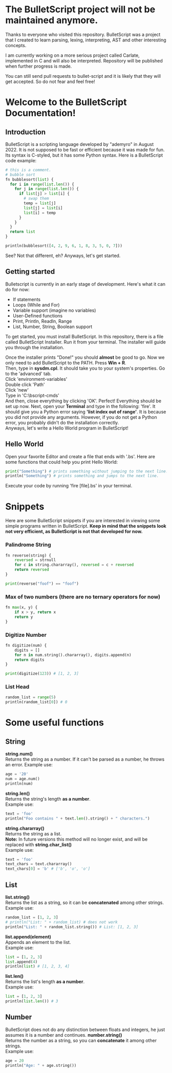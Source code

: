 # The BulletScript project will not be maintained anymore.
Thanks to everyone who visited this repository. BulletScript was a project that I created
to learn parsing, lexing, interpreting, AST and other interesting concepts.

I am currently working on a more serious project called Carlate, implemented in C 
and will also be interpreted. Repository will be published when further progress is
made.

You can still send pull requests to bullet-script and it is likely that they will get
accepted. So do not fear and feel free!

# Welcome to the BulletScript Documentation!
## Introduction
BulletScript is a scripting language developed by "ademyro" in August 2022.
It is not supposed to be fast or efficient because it was made for fun.
Its syntax is C-styled, but it has some Python syntax.
Here is a BulletScript code example:
```python
# this is a comment.
# bubble sort
fn bubblesort(list) {
  for i in range(list.len()) {
    for j in range(list.len()) {
      if list[j] > list[i] {
        # swap them
        temp = list[j]
        list[j] = list[i]
        list[i] = temp
      }
    }
  }
  return list
}

println(bubblesort([4, 2, 9, 6, 1, 8, 3, 5, 0, 7]))
```

See? Not that different, eh? Anyways, let's get started.
## Getting started
Bulletscript is currently in an early stage of development. Here's what it can do for now:
* If statements
* Loops (While and For)
* Variable support (imagine no variables)
* User-Defined functions
* Print, Println, Readln, Range
* List, Number, String, Boolean support  
<a/>  
To get started, you must install BulletScript. In this repository, there is a file called BulletScript Installer. Run it from your terminal. The installer will
guide you through the installation.

Once the installer prints "Done!" you should **almost** be good to go. Now we only need to add BulletScript to the PATH.
Press **Win + R**.  
Then, type in **sysdm.cpl**. It should take you to your system's properties. Go to the 'advanced' tab.  
Click 'environment-variables'  
Double click 'Path'  
Click 'new'  
Type in 'C:\bscript-cmds'  
And then, close everything by clicking 'OK'.
Perfect! Everything should be set up now.
Next, open your **Terminal** and type in the following: 'fire'.
It should give you a Python error saying **'list index out of range'**. It is because you did not provide any arguments. However, if you do not get a Python error, you probably didn't do the installation correctly.  
Anyways, let's write a Hello World program in BulletScript!
## Hello World
Open your favorite Editor and create a file that ends with '.bs'.
Here are some functions that could help you print Hello World:
```py
print("Something") # prints something without jumping to the next line.
println("Something") # prints something and jumps to the next line.
```

Execute your code by running 'fire [file].bs' in your terminal.

# Snippets
Here are some BulletScript snippets if you are interested in viewing some simple programs written in BulletScript.
**Keep in mind that the snippets look not very efficient, as BulletScript is not that developed for now.**
### Palindrome String
```py
fn reverse(string) {
    reversed = strnull
    for c in string.chararray(), reversed = c + reversed
    return reversed
}

print(reverse("foof") == "foof")
```
### Max of two numbers (there are no ternary operators for now)
```py
fn max(x, y) {
    if x > y, return x
    return y
}
```
### Digitize Number
```py
fn digitize(num) {
    digits = []
    for n in num.string().chararray(), digits.append(n)
    return digits
}

print(digitize(123)) # [1, 2, 3]
```
### List Head
```py
random_list = range(5)
println(random_list[0]) # 0

```
# Some useful functions
## String
**string.num()**  
Returns the string as a number. If it can't be parsed as a number, he throws an error.
Example use:
```py
age = '20'
num = age.num()
println(num)
```

**string.len()**  
Returns the string's length **as a number**.  
Example use:
```py
text = 'foo'
println("Foo contains " + text.len().string() + " characters.")
```

**string.chararray()**  
Returns the string as a list.  
**Note:** In future versions this method will no longer exist, and will be replaced with **string.char_list()**  
Example use:
```py
text = 'foo'
text_chars = text.chararray()
text_chars[0] = 'b' # ['b', 'o', 'o']
```

## List
**list.string()**  
Returns the list as a string, so it can be **concatenated** among other strings.  
Example use:
```py
random_list = [1, 2, 3]
# println("List: " + random_list) # does not work
println("List: " + random_list.string()) # List: [1, 2, 3]
```

**list.append(element)**  
Appends an element to the list.  
Example use:
```py
list = [1, 2, 3]
list.append(4)
println(list) # [1, 2, 3, 4]
```

**list.len()**  
Returns the list's length **as a number**.  
Example use:
```py
list = [1, 2, 3]
println(list.len()) # 3
```

## Number
BulletScript does not do any distinction between floats and integers, he just assumes it is a number and continues.
**number.string()**  
Returns the number as a string, so you can **concatenate** it among other strings.  
Example use:
```py
age = 20
println("Age: " + age.string())
```
